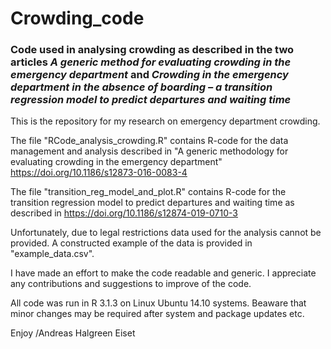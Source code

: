 # Crowding_code
### Code used in analysing crowding as described in the two articles *A generic method for evaluating crowding in the emergency department* and *Crowding in the emergency department in the absence of boarding – a transition regression model to predict departures and waiting time*

This is the repository for my research on emergency department crowding.

The file "RCode_analysis_crowding.R" contains R-code for the data management and analysis described in "A generic methodology for evaluating crowding in the emergency department" https://doi.org/10.1186/s12873-016-0083-4

The file "transition_reg_model_and_plot.R" contains R-code for the transition regression model to predict departures and waiting time as described in https://doi.org/10.1186/s12874-019-0710-3

Unfortunately, due to legal restrictions data used for the analysis cannot be provided. A constructed example of the data is provided in "example_data.csv".

I have made an effort to make the code readable and generic. I appreciate any contributions and suggestions to improve of the code.

All code was run in R 3.1.3 on Linux Ubuntu 14.10 systems. Beaware that minor changes may be required after system and package updates etc.

Enjoy
/Andreas Halgreen Eiset
